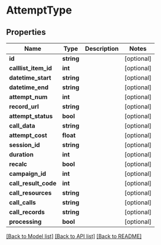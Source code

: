 # AttemptType

## Properties
Name | Type | Description | Notes
------------ | ------------- | ------------- | -------------
**id** | **string** |  | [optional] 
**calllist_item_id** | **int** |  | [optional] 
**datetime_start** | **string** |  | [optional] 
**datetime_end** | **string** |  | [optional] 
**attempt_num** | **int** |  | [optional] 
**record_url** | **string** |  | [optional] 
**attempt_status** | **bool** |  | [optional] 
**call_data** | **string** |  | [optional] 
**attempt_cost** | **float** |  | [optional] 
**session_id** | **string** |  | [optional] 
**duration** | **int** |  | [optional] 
**recalc** | **bool** |  | [optional] 
**campaign_id** | **int** |  | [optional] 
**call_result_code** | **int** |  | [optional] 
**call_resources** | **string** |  | [optional] 
**call_calls** | **string** |  | [optional] 
**call_records** | **string** |  | [optional] 
**processing** | **bool** |  | [optional] 

[[Back to Model list]](../README.md#documentation-for-models) [[Back to API list]](../README.md#documentation-for-api-endpoints) [[Back to README]](../README.md)


